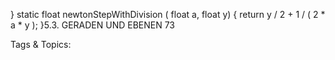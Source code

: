 }
static float newtonStepWithDivision ( float a, float y)
{
return y / 2 + 1 / ( 2 * a * y );
}5.3. GERADEN UND EBENEN 73

   Tags & Topics:
   